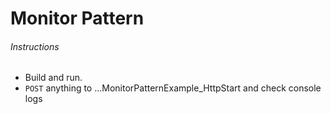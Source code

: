 # Monitor Pattern
###### Instructions
- Build and run.
- `POST` anything to ...MonitorPatternExample_HttpStart and check console logs

